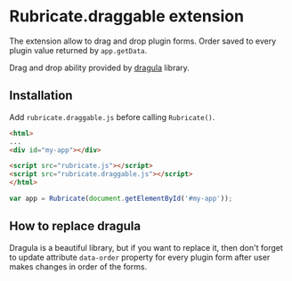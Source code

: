 Rubricate.draggable extension
==========================

The extension allow to drag and drop plugin forms. Order saved to every plugin value returned by `app.getData`.

Drag and drop ability provided by [dragula](https://github.com/bevacqua/dragula) library.

Installation
------------
Add `rubricate.draggable.js` before calling `Rubricate()`.
```html
<html>
...
<div id="my-app"></div>

<script src="rubricate.js"></script>
<script src="rubricate.draggable.js"></script>
</html>
```

```js
var app = Rubricate(document.getElementById('#my-app'));
```

How to replace dragula
----------------------

Dragula is a beautiful library, but if you want to replace it, then don't forget to update attribute `data-order` property for every plugin form after user makes changes in order of the forms.